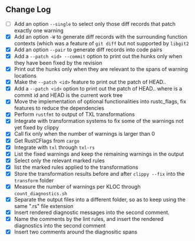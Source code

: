 ## Change Log
- [ ] Add an option `--single` to select only those diff records that patch exactly one warning
- [x] Add an option `-W` to generate diff records with the surrounding function contexts (which was a feature of `git diff` but not supported by `libgit2`
- [x] Add an option `--pair` to generate diff records into code pairs
- [x] Add a `--patch <id> --commit` option to print out the hunks only when they have been fixed by the revision <id>
- [x] Print out the hunks only when they are relevant to the spans of warning locations
- [x] Make the `--patch <id>` feature to print out the patch of HEAD..<id>
- [x] Add a `--patch <id>` option to print out the patch of HEAD..<id> where <id> is a commit id and HEAD is the current work tree
- [x] Move the implementation of optional functionalities into rustc_flags, fix features to reduce the dependencies
- [x] Perform `rustfmt` to output of TXL transformations
- [x] Integrate with transformation systems to fix some of the warnings not yet fixed by clippy
- [x] Call fix only when the number of warnings is larger than 0
- [x] Get RustCFlags from `cargo`
- [x] Integrate with `txl` through `txl-rs`
- [x] List the fixed warnings and keep the remaining warnings in the output 
- [x] Select only the relevant marked rules
- [x] list the marked rules applied to the transformations
- [x] Store the transformation results before and after `clippy --fix` into the `transform` folder 
- [x] Measure the number of warnings per KLOC through `count_diagnostics.sh`
- [x] Separate the output files into a different folder, so as to keep using the same ".rs" file extension
- [x] Insert rendered diagnostic messages into the second comment.
- [x] Name the comments by the lint rules, and insert the rendered diagnostics into the second comment
- [x] Insert two comments around the diagnositic spans
